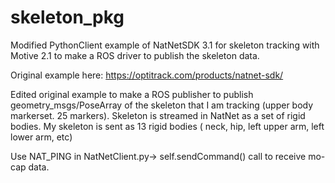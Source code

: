 # skeleton_pkg
Modified PythonClient example of NatNetSDK 3.1 for skeleton tracking with Motive 2.1 to make a ROS driver to publish the skeleton data.

Original example here: https://optitrack.com/products/natnet-sdk/

Edited original example to make a ROS publisher to publish geometry_msgs/PoseArray of the skeleton that I am tracking (upper body markerset. 25 markers). Skeleton is streamed in NatNet as a set of rigid bodies. My skeleton is sent as 13 rigid bodies ( neck, hip, left upper arm, left lower arm, etc)

Use NAT_PING in NatNetClient.py-> self.sendCommand() call to receive mo-cap data. 
